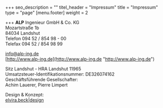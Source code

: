 +++
seo_description = ""
titel_header = "Impressum"
title = "Impressum"
type = "page"
[menu.footer]
weight = 2

+++
**ALP** Ingenieur GmbH & Co. KG  
Mozartstraße 1b  
84034 Landshut  
Telefon 094 52 / 854 98 - 00  
Telefax 094 52 / 854 98 99

[info@alp-ing.de](www.elvirabeck-design.de)  
[http://www.alp-ing.de](http://www.alp-ing.de "http://www.alp-ing.de")

Sitz Landshut - HRA Landshut 11965  
Umsatzsteuer-Identifikationsnummer: DE326074162  
Geschäftsführende Gesellschafter:  
Achim Lauerer, Pierre Limpert

Design & Konzept:  
[elvira.beck|design](http://elvirabeck-design.de/)